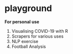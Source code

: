 # playground
**For personal use**

1. Visualising COVID-19 with R
2. Scrapers for various uses
3. NLP exercise
4. Football Analysis
